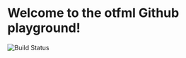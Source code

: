 # Welcome to the otfml Github playground!
![Build Status](http://isys-otfml.cs.upb.de:8085/plugins/servlet/wittified/build-status/DEMO-DPLAN)

